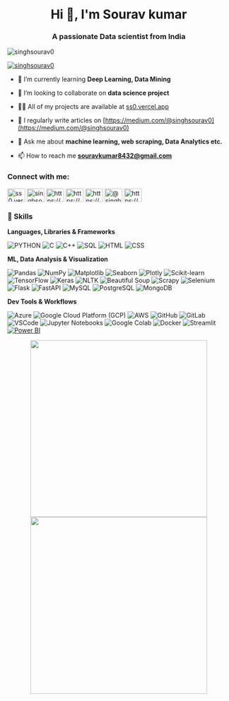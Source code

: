 
<h1 align="center">Hi 👋, I'm Sourav kumar</h1>
<h3 align="center">A passionate Data scientist from India</h3>

<p align="left"> <img src="https://komarev.com/ghpvc/?username=singhsourav0&label=Profile%20views&color=0e75b6&style=flat" alt="singhsourav0" /> </p>

<p align="left"> <a href="https://twitter.com/singhsourav0" target="blank"><img src="https://img.shields.io/twitter/follow/singhsourav0?logo=twitter&style=for-the-badge" alt="singhsourav0" /></a> </p>

- 🌱 I’m currently learning **Deep Learning, Data Mining**

- 👯 I’m looking to collaborate on **data science project**

- 👨‍💻 All of my projects are available at [ss0.vercel.app](ss0.vercel.app)

- 📝 I regularly write articles on [https://medium.com/@singhsourav0](https://medium.com/@singhsourav0)

- 💬 Ask me about **machine learning, web scraping, Data Analytics etc.**

- 📫 How to reach me **souravkumar8432@gmail.com**

<h3 align="left">Connect with me:</h3>
<p align="left">
<a href="https://dev.to/ss0.vercel.app" target="blank"><img align="center" src="https://raw.githubusercontent.com/rahuldkjain/github-profile-readme-generator/master/src/images/icons/Social/devto.svg" alt="ss0.vercel.app" height="30" width="40" /></a>
<a href="https://twitter.com/singhsourav0" target="blank"><img align="center" src="https://raw.githubusercontent.com/rahuldkjain/github-profile-readme-generator/master/src/images/icons/Social/twitter.svg" alt="singhsourav0" height="30" width="40" /></a>
<a href="https://linkedin.com/in/https://www.linkedin.com/in/singhsourav0/" target="blank"><img align="center" src="https://raw.githubusercontent.com/rahuldkjain/github-profile-readme-generator/master/src/images/icons/Social/linked-in-alt.svg" alt="https://www.linkedin.com/in/singhsourav0/" height="30" width="40" /></a>
<a href="https://kaggle.com/https://www.kaggle.com/singhsourav0" target="blank"><img align="center" src="https://raw.githubusercontent.com/rahuldkjain/github-profile-readme-generator/master/src/images/icons/Social/kaggle.svg" alt="https://www.kaggle.com/singhsourav0" height="30" width="40" /></a>
<a href="https://instagram.com/https://www.instagram.com/singhsourav0/" target="_blank"><img align="center" src="https://raw.githubusercontent.com/rahuldkjain/github-profile-readme-generator/master/src/images/icons/Social/instagram.svg" alt="https://www.instagram.com/singhsourav0/" height="30" width="40" /></a>
<a href="https://medium.com/@singhsourav0" target="blank"><img align="center" src="https://raw.githubusercontent.com/rahuldkjain/github-profile-readme-generator/master/src/images/icons/Social/medium.svg" alt="@singhsourav0" height="30" width="40" /></a>
<a href="https://www.youtube.com/c/https://www.youtube.com/@darkathon" target="blank"><img align="center" src="https://raw.githubusercontent.com/rahuldkjain/github-profile-readme-generator/master/src/images/icons/Social/youtube.svg" alt="https://www.youtube.com/@darkathon" height="30" width="40" /></a>
</p>

### 🚀 Skills

**Languages, Libraries & Frameworks**

  ![PYTHON](https://img.shields.io/badge/PYTHON-1ABC9C?style=for-the-badge&logo=python&logoColor=F1C40F) 
  ![C](https://img.shields.io/badge/C-6C3483?style=for-the-badge&logo=c&logoColor=white)
  ![C++](https://img.shields.io/badge/C++-5DADE2?style=for-the-badge&logo=c%2B%2B&logoColor=white)
  ![SQL](https://img.shields.io/badge/SQL-1ABC9C?style=for-the-badge&logo=sql&logoColor=white)
  ![HTML](https://img.shields.io/badge/HTML-E67E22?style=for-the-badge&logo=html5&logoColor=white)
  ![CSS](https://img.shields.io/badge/CSS-6C3483?style=for-the-badge&logo=css3&logoColor=white)

  
**ML, Data Analysis & Visualization**

![Pandas](https://img.shields.io/badge/Pandas-%232ecc71?style=for-the-badge&logo=pandas)
![NumPy](https://img.shields.io/badge/NumPy-%23f1c40f?style=for-the-badge&logo=numpy)
![Matplotlib](https://img.shields.io/badge/Matplotlib-%239b59b6?style=for-the-badge&logo=matplotlib)
![Seaborn](https://img.shields.io/badge/Seaborn-%233498db?style=for-the-badge&logo=seaborn)
![Plotly](https://img.shields.io/badge/Plotly-%23f39c12?style=for-the-badge&logo=plotly)
![Scikit-learn](https://img.shields.io/badge/Scikit--learn-%23f39c12?style=for-the-badge&logo=scikit-learn)
![TensorFlow](https://img.shields.io/badge/TensorFlow-%23e74c3c?style=for-the-badge&logo=tensorflow)
![Keras](https://img.shields.io/badge/Keras-%233498db?style=for-the-badge&logo=keras)
![NLTK](https://img.shields.io/badge/NLTK-%23f1c40f?style=for-the-badge&logo=nltk)
![Beautiful Soup](https://img.shields.io/badge/Beautiful_Soup-%23f1c40f?style=for-the-badge&logo=beautifulsoup)
![Scrapy](https://img.shields.io/badge/Scrapy-%23f39c12?style=for-the-badge&logo=scrapy)
![Selenium](https://img.shields.io/badge/Selenium-%239b59b6?style=for-the-badge&logo=selenium)
![Flask](https://img.shields.io/badge/Flask-%232ecc71?style=for-the-badge&logo=flask)
![FastAPI](https://img.shields.io/badge/FastAPI-%23f39c12?style=for-the-badge&logo=fastapi)
![MySQL](https://img.shields.io/badge/MySQL-%23e74c3c?style=for-the-badge&logo=mysql)
![PostgreSQL](https://img.shields.io/badge/PostgreSQL-%23647ecc?style=for-the-badge&logo=postgresql)
![MongoDB](https://img.shields.io/badge/MongoDB-%232ecc71?style=for-the-badge&logo=mongodb)


**Dev Tools & Workflows**

![Azure](https://img.shields.io/badge/Azure-%230078D4?style=for-the-badge&logo=microsoft-azure&logoColor=white)
![Google Cloud Platform (GCP)](https://img.shields.io/badge/GCP-%234285F4?style=for-the-badge&logo=google-cloud&logoColor=white)
![AWS](https://img.shields.io/badge/AWS-%23232F3E?style=for-the-badge&logo=amazon-aws&logoColor=white)
![GitHub](https://img.shields.io/badge/GitHub-%23181717?style=for-the-badge&logo=github)
![GitLab](https://img.shields.io/badge/GitLab-%23FCA121?style=for-the-badge&logo=gitlab&logoColor=white)
![VSCode](https://img.shields.io/badge/VSCode-%23007ACC?style=for-the-badge&logo=visual-studio-code&logoColor=white)
![Jupyter Notebooks](https://img.shields.io/badge/Jupyter_Notebooks-%23F37626?style=for-the-badge&logo=jupyter&logoColor=white)
![Google Colab](https://img.shields.io/badge/Google_Colab-%23F9AB00?style=for-the-badge&logo=google-colab&logoColor=white)
![Docker](https://img.shields.io/badge/Docker-%232496ED?style=for-the-badge&logo=docker&logoColor=white)
![Streamlit](https://img.shields.io/badge/Streamlit-%23e74c3c?style=for-the-badge&logo=streamlit)
[![Power BI](https://img.shields.io/badge/Power_BI-1ABC9C?style=for-the-badge&logo=powerbi&logoColor=white)](https://powerbi.microsoft.com/)



  <!-- <div align=center>
</div> -->

<div align=center>
  <img width="400" src="https://github-readme-stats.vercel.app/api?username=singhsourav0&theme=tokyonight&show_icons=true&hide_border=true&count_private=true" />
  <img width="400"  src="https://github-readme-streak-stats.herokuapp.com?user=singhsourav0&theme=tokyonight&hide_border=true" />
</div>

<br>

